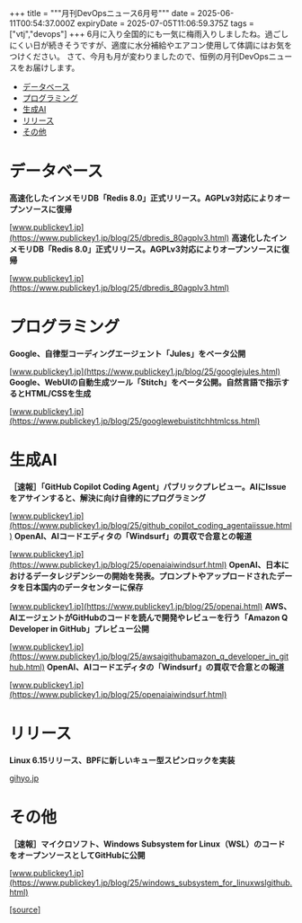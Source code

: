 +++
title = """月刊DevOpsニュース6月号"""
date = 2025-06-11T00:54:37.000Z
expiryDate = 2025-07-05T11:06:59.375Z
tags = ["vtj","devops"]
+++
6月に入り全国的にも一気に梅雨入りしましたね。過ごしにくい日が続きそうですが、適度に水分補給やエアコン使用して体調にはお気をつけください。 さて、今月も月が変わりましたので、恒例の月刊DevOpsニュースをお届けします。

*   [データベース](#データベース)
*   [プログラミング](#プログラミング)
*   [生成AI](#生成AI)
*   [リリース](#リリース)
*   [その他](#その他)

データベース
======

**高速化したインメモリDB「Redis 8.0」正式リリース。AGPLv3対応によりオープンソースに復帰**

[www.publickey1.jp](https://www.publickey1.jp/blog/25/dbredis_80agplv3.html) **高速化したインメモリDB「Redis 8.0」正式リリース。AGPLv3対応によりオープンソースに復帰**

[www.publickey1.jp](https://www.publickey1.jp/blog/25/dbredis_80agplv3.html)

プログラミング
=======

**Google、自律型コーディングエージェント「Jules」をベータ公開**

[www.publickey1.jp](https://www.publickey1.jp/blog/25/googlejules.html) **Google、WebUIの自動生成ツール「Stitch」をベータ公開。自然言語で指示するとHTML/CSSを生成**

[www.publickey1.jp](https://www.publickey1.jp/blog/25/googlewebuistitchhtmlcss.html)

生成AI
====

**［速報］「GitHub Copilot Coding Agent」パブリックプレビュー。AIにIssueをアサインすると、解決に向け自律的にプログラミング**

[www.publickey1.jp](https://www.publickey1.jp/blog/25/github_copilot_coding_agentaiissue.html) **OpenAI、AIコードエディタの「Windsurf」の買収で合意との報道**

[www.publickey1.jp](https://www.publickey1.jp/blog/25/openaiaiwindsurf.html) **OpenAI、日本におけるデータレジデンシーの開始を発表。プロンプトやアップロードされたデータを日本国内のデータセンターに保存**

[www.publickey1.jp](https://www.publickey1.jp/blog/25/openai.html) **AWS、AIエージェントがGitHubのコードを読んで開発やレビューを行う「Amazon Q Developer in GitHub」プレビュー公開**

[www.publickey1.jp](https://www.publickey1.jp/blog/25/awsaigithubamazon_q_developer_in_github.html) **OpenAI、AIコードエディタの「Windsurf」の買収で合意との報道**

[www.publickey1.jp](https://www.publickey1.jp/blog/25/openaiaiwindsurf.html)

リリース
====

**Linux 6.15リリース、BPFに新しいキュー型スピンロックを実装**

[gihyo.jp](https://gihyo.jp/article/2025/05/daily-linux-250528?utm_source=feed)

その他
===

**［速報］マイクロソフト、Windows Subsystem for Linux（WSL）のコードをオープンソースとしてGitHubに公開**

[www.publickey1.jp](https://www.publickey1.jp/blog/25/windows_subsystem_for_linuxwslgithub.html)

[[source]](https://devops-blog.virtualtech.jp/entry/20250611/1749603277)
